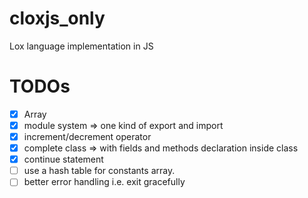 # cloxjs_only
Lox language implementation in JS

# TODOs
- [x] Array
- [x] module system => one kind of export and import
- [x] increment/decrement operator
- [x] complete class => with fields and methods declaration inside class
- [x] continue statement
- [ ] use a hash table for constants array.
- [ ] better error handling i.e. exit gracefully
